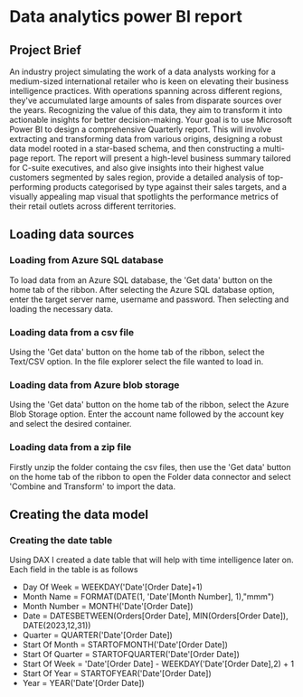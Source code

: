 # Data analytics power BI report

## Project Brief  
An industry project simulating the work of a data analysts working for a medium-sized international retailer who is keen on elevating their business intelligence practices. With operations spanning across different regions, they've accumulated large amounts of sales from disparate sources over the years.  Recognizing the value of this data, they aim to transform it into actionable insights for better decision-making. Your goal is to use Microsoft Power BI to design a comprehensive Quarterly report. This will involve extracting and transforming data from various origins, designing a robust data model rooted in a star-based schema, and then constructing a multi-page report.  The report will present a high-level business summary tailored for C-suite executives, and also give insights into their highest value customers segmented by sales region, provide a detailed analysis of top-performing products categorised by type against their sales targets, and a visually appealing map visual that spotlights the performance metrics of their retail outlets across different territories.

## Loading data sources  
### Loading from Azure SQL database  
To load data from an Azure SQL database, the 'Get data' button on the home tab of the ribbon. After selecting the Azure SQL database option, enter the target server name, username and password. Then selecting and loading the necessary data.

### Loading data from a csv file  
Using the 'Get data' button on the home tab of the ribbon, select the Text/CSV option. In the file explorer select the file wanted to load in.

### Loading data from Azure blob storage  
Using the 'Get data' button on the home tab of the ribbon, select the Azure Blob Storage option. Enter the account name followed by the account key and select the desired container.

### Loading data from a zip file  
Firstly unzip the folder containg the csv files, then use the 'Get data' button on the home tab of the ribbon to open the Folder data connector and select 'Combine and Transform' to import the data.

## Creating the data model  
### Creating the date table  
Using DAX I created a date table that will help with time intelligence later on. Each field in the table is as follows  
- Day Of Week = WEEKDAY('Date'[Order Date]+1)
- Month Name = FORMAT(DATE(1, 'Date'[Month Number], 1),"mmm")
- Month Number = MONTH('Date'[Order Date])
- Date = DATESBETWEEN(Orders[Order Date], MIN(Orders[Order Date]), DATE(2023,12,31))
- Quarter = QUARTER('Date'[Order Date])
- Start Of Month = STARTOFMONTH('Date'[Order Date])
- Start Of Quarter = STARTOFQUARTER('Date'[Order Date])
- Start Of Week = 'Date'[Order Date] - WEEKDAY('Date'[Order Date],2) + 1
- Start Of Year = STARTOFYEAR('Date'[Order Date])
- Year = YEAR('Date'[Order Date])

  
